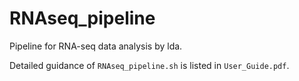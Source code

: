 # RNAseq_pipeline
Pipeline for RNA-seq data analysis by lda.

Detailed guidance of `RNAseq_pipeline.sh` is listed in `User_Guide.pdf`.